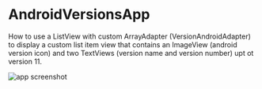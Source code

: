 # AndroidVersionsApp

How to use a ListView with custom ArrayAdapter (VersionAndroidAdapter) to display a custom list item view that contains an ImageView (android version icon) and two TextViews (version name and version number) upt ot version 11.

![app screenshot](https://github.com/ahmed-razic/AndroidVersionsApp/blob/master/screenshot.png?raw=true)
